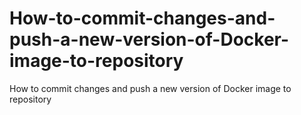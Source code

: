 # How-to-commit-changes-and-push-a-new-version-of-Docker-image-to-repository
How to commit changes and push a new version of Docker image to repository
